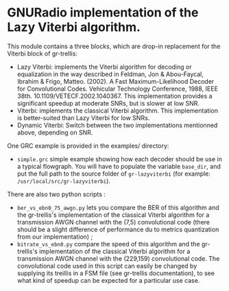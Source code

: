 # GNURadio implementation of the Lazy Viterbi algorithm.

This module contains a three blocks, which are drop-in replacement for the Viterbi
block of gr-trellis:
* Lazy Viterbi: implements the Viterbi algorithm for decoding or equalization in the way described
in Feldman, Jon & Abou-Faycal, Ibrahim & Frigo, Matteo. (2002).
A Fast Maximum-Likelihood Decoder for Convolutional Codes. Vehicular Technology Conference, 1988, IEEE 38th.
10.1109/VETECF.2002.1040367. 
This implementation provides a significant speedup at moderate SNRs, but is slower
at low SNR.
* Viterbi: implements the classical Viterbi algorithm.
This implementation is better-suited than Lazy Viterbi for low SNRs.
* Dynamic Viterbi: Switch between the two implementations mentionned above,
depending on SNR.


One GRC example is provided in the examples/ directory:
* `simple.grc` simple example showing how each decoder should be use in a typical flowgraph. You will have to populate the variable `base_dir`, and put the full path to the source folder of `gr-lazyviterbi` (for example: `/usr/local/src/gr-lazyviterbi`).

There are also two python scripts :
* `ber_vs_ebn0_75_awgn.py` lets you compare the BER of this algorithm
and the gr-trellis's implementation of the classical Viterbi algorithm for a
transmission AWGN channel with the (7,5) convolutional code (there
should be a slight difference of performance du to metrics quantization from our
implementation) ;
* `bitrate_vs_ebn0.py` compare the speed of this algorithm and the gr-trellis's
implementation of the classical Viterbi algorithm for a transmission AWGN
channel with the (229,159) convolutional code.
The convolutional code used in this script can easily be changed by supplying its
treillis in a FSM file (see gr-trellis documentation), to see what kind of speedup
can be expected for a particular use case.
